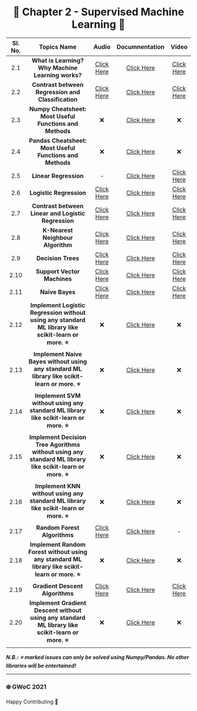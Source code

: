 <div align = 'center'>
     <h1> 🔷 Chapter 2 - Supervised Machine Learning 🔷 </h1>
     </div>
     
| Sl. No. | Topics Name | Audio | Documnentation | Video |
|:---:|:---:|:---:|:---:|:---:|
| 2.1 |  **What is Learning? Why Machine Learning works?** |[Click Here](https://github.com/girlscript/winter-of-contributing/blob/Machine_Learning/Machine_Learning/Supervised_Machine_Learning/ML_2_1_What_is_Learning_Why_Machine_Learning_works%3F(A).md) | [Click Here](https://github.com/girlscript/winter-of-contributing/blob/Machine_Learning/Machine_Learning/Supervised_Machine_Learning/ML_2_1_What_is_Learning_Why_Machine_Learning_works_(D).md) | [Click Here](https://github.com/girlscript/winter-of-contributing/blob/Machine_Learning/Machine_Learning/Supervised_Machine_Learning/ML_2_1_what_is_learning_%3F_why_machine_learning_works_%3F_(V).md) |
| 2.2 | **Contrast between Regression and Classification** |[Click Here](https://github.com/girlscript/winter-of-contributing/blob/Machine_Learning/Machine_Learning/Supervised_Machine_Learning/ML_2_2_Contrast%20Between%20Regression%20And%20Classification%20(A).md) | [Click Here](https://github.com/girlscript/winter-of-contributing/blob/Machine_Learning/Machine_Learning/Supervised_Machine_Learning/ML_2_2_Contrast_between_Regression_and_Classification_(D).ipynb) | [Click Here](https://github.com/girlscript/winter-of-contributing/blob/Machine_Learning/Machine_Learning/Supervised_Machine_Learning/ML_2_2_Contrast%20between%20Regression%20and%20Classification%20(V).md) |
| 2.3 | **Numpy Cheatsheet: Most Useful Functions and Methods** | ❌ | [Click Here](https://github.com/girlscript/winter-of-contributing/blob/Machine_Learning/Machine_Learning/Supervised_Machine_Learning/ML_2_3_%20Numpy_Cheatsheet_Most_Useful_Function.ipynb) | ❌ |
| 2.4 | **Pandas Cheatsheet: Most Useful Functions and Methods**|❌ | [Click Here](https://github.com/girlscript/winter-of-contributing/blob/Machine_Learning/Machine_Learning/Supervised_Machine_Learning/ML_2_4_Pandas%20Cheatsheet%20Most%20Useful%20Functions%20and%20Methods_(D).ipynb) | ❌ |
| 2.5 | **Linear Regression**|- | [Click Here](https://github.com/girlscript/winter-of-contributing/blob/Machine_Learning/Machine_Learning/Supervised_Machine_Learning/ML_2_5_Linear_Regression_(D).md) | [Click Here](https://github.com/girlscript/winter-of-contributing/blob/Machine_Learning/Machine_Learning/Supervised_Machine_Learning/ML_2_5_Linear_Regression_(V).md) |
| 2.6 | **Logistic Regression**|[Click Here](https://github.com/girlscript/winter-of-contributing/blob/Machine_Learning/Machine_Learning/Supervised_Machine_Learning/ML_2_6_Logistic_Regression(A).md) | [Click Here](https://github.com/girlscript/winter-of-contributing/blob/Machine_Learning/Machine_Learning/Supervised_Machine_Learning/ML_2_6_Logistic%20Regression_(D).ipynb) | [Click Here](https://github.com/girlscript/winter-of-contributing/blob/Machine_Learning/Machine_Learning/Supervised_Machine_Learning/ML_2_6_Logistic_Regression(V).md) |
| 2.7 | **Contrast between Linear and Logistic Regression**|[Click Here](https://github.com/girlscript/winter-of-contributing/blob/Machine_Learning/Machine_Learning/Supervised_Machine_Learning/ML_2_7_Contrast%20between%20Linear%20and%20Logistic%20Regression%20(A).md) | [Click Here](https://github.com/girlscript/winter-of-contributing/blob/Machine_Learning/Machine_Learning/Supervised_Machine_Learning/ML_2_7_Contrast%20_between_Linear_and%20_Logistic_Regression_(D).md) | [Click Here](https://github.com/girlscript/winter-of-contributing/blob/Machine_Learning/Machine_Learning/Supervised_Machine_Learning/ML_2_7_Contrast_between_Linear_and_Logistic_Regression_(V).md) |
| 2.8 | **K-Nearest Neighbour Algorithm**|[Click Here](https://github.com/girlscript/winter-of-contributing/blob/Machine_Learning/Machine_Learning/Supervised_Machine_Learning/ML_2_8_K-Nearest%20Neighbour%20Algorithm_(A).md) | [Click Here](https://github.com/girlscript/winter-of-contributing/blob/Machine_Learning/Machine_Learning/Supervised_Machine_Learning/ML_2_8_K-Nearest-Neighbour-Algorithm_(D).md) | [Click Here](https://github.com/girlscript/winter-of-contributing/blob/Machine_Learning/Machine_Learning/Supervised_Machine_Learning/ML_2_8_K-Nearest_Neighbour_Algorithm_(V).md) |
| 2.9 | **Decision Trees**|[Click Here](https://github.com/girlscript/winter-of-contributing/blob/Machine_Learning/Machine_Learning/Supervised_Machine_Learning/ML_2_9_Decision_Trees_Algorithm(A).md) | [Click Here](https://github.com/girlscript/winter-of-contributing/blob/Machine_Learning/Machine_Learning/Supervised_Machine_Learning/ML_2_9_Decision_Tree_Algorithm_(D).ipynb) | [Click Here](https://github.com/girlscript/winter-of-contributing/blob/Machine_Learning/Machine_Learning/Supervised_Machine_Learning/ML_2_9_Decision_Tree_Algorithm_(V).md) |
| 2.10 | **Support Vector Machines**|[Click Here](https://github.com/girlscript/winter-of-contributing/blob/Machine_Learning/Machine_Learning/Supervised_Machine_Learning/ML_2_10_Support_Vector_Machine(A).md) | [Click Here](https://github.com/girlscript/winter-of-contributing/blob/Machine_Learning/Machine_Learning/Supervised_Machine_Learning/ML_2_10_Support_Vector_Machines_(D).ipynb) | [Click Here](https://github.com/girlscript/winter-of-contributing/blob/Machine_Learning/Machine_Learning/Supervised_Machine_Learning/ML_2_10_Support_Vector_Machines_(V).md) |
| 2.11 | **Naive Bayes**|[Click Here](https://github.com/girlscript/winter-of-contributing/blob/Machine_Learning/Machine_Learning/Supervised_Machine_Learning/ML_2_11_Naive_Bayes_Algorithm_(A).md) | [Click Here](https://github.com/girlscript/winter-of-contributing/blob/Machine_Learning/Machine_Learning/Supervised_Machine_Learning/ML_2_11_Naive_Bayes_Algorithm_(D).md) | [Click Here](https://github.com/girlscript/winter-of-contributing/blob/Machine_Learning/Machine_Learning/Supervised_Machine_Learning/ML_2_11_Naive_Bayes_Algorithms_(V).md) |
| 2.12 | **Implement Logistic Regression without using any standard ML library like scikit-learn or more. ⭐**|❌ | [Click Here](https://github.com/girlscript/winter-of-contributing/blob/Machine_Learning/Machine_Learning/Supervised_Machine_Learning/ML_2_12_Implement_Logistic_Regression_without_using_any_standard_ML_library_like_scikit_learn_or_more(D).ipynb) | ❌ |
| 2.13 | **Implement Naive Bayes without using any standard ML library like scikit-learn or more. ⭐**|❌ | [Click Here](https://github.com/girlscript/winter-of-contributing/blob/Machine_Learning/Machine_Learning/Supervised_Machine_Learning/ML_2_13%20_Implement_Naive_Bayes_without_using_any_standard_ML_library_like_scikit-learn_or_more%20(D).ipynb) | ❌ |
| 2.14 | **Implement SVM without using any standard ML library like scikit-learn or more. :star:**|❌ | [Click Here](https://github.com/girlscript/winter-of-contributing/blob/Machine_Learning/Machine_Learning/Supervised_Machine_Learning/ML_2_14_Support_Vector_Machine(D).ipynb) | ❌ |
| 2.15 | **Implement Decision Tree Agorithms without using any standard ML library like scikit-learn or more. ⭐**|❌ | [Click Here](https://github.com/girlscript/winter-of-contributing/blob/Machine_Learning/Machine_Learning/Supervised_Machine_Learning/ML_2_15_Implement_Decision_Tree_without_using_any_standard_ML_library_like_scikit-learn_or_more_(D).ipynb) | ❌ |
| 2.16 | **Implement KNN without using any standard ML library like scikit-learn or more. ⭐**|❌ | [Click Here](https://github.com/girlscript/winter-of-contributing/blob/Machine_Learning/Machine_Learning/Supervised_Machine_Learning/ML_2_16_Implement_KNN_without_using_any_standard_ML_library_like_scikit_learn_or_more_(D).ipynb) | ❌ |
| 2.17 | **Random Forest Algorithms**|[Click Here](https://github.com/girlscript/winter-of-contributing/blob/Machine_Learning/Machine_Learning/Supervised_Machine_Learning/ML_2_17_Random_Forest_Algorithms_(A).md) | [Click Here](https://github.com/girlscript/winter-of-contributing/blob/Machine_Learning/Machine_Learning/Supervised_Machine_Learning/ML_2_17_Random%20Forest%20Algorithms_(D).ipynb) | - |
| 2.18 | **Implement Random Forest without using any standard ML library like scikit-learn or more. ⭐**|❌ | [Click Here](https://github.com/girlscript/winter-of-contributing/blob/Machine_Learning/Machine_Learning/Supervised_Machine_Learning/ML_2_18_Implement_Random_Forest_without_using_any_standard_ML_library_like_scikit_learn_or_more_(D).ipynb) | ❌ |
| 2.19 | **Gradient Descent Algorithms**|[Click Here](https://github.com/girlscript/winter-of-contributing/blob/Machine_Learning/Machine_Learning/Supervised_Machine_Learning/ML_2_19_Gradient_Descent_Algorithms%20_(A).md) | [Click Here](https://github.com/girlscript/winter-of-contributing/blob/Machine_Learning/Machine_Learning/Supervised_Machine_Learning/ML_2_19_Gradient__Descent_Algorithms_(D).ipynb) | [Click Here](https://github.com/girlscript/winter-of-contributing/blob/Machine_Learning/Machine_Learning/Supervised_Machine_Learning/ML_2_19_Gradient_Descent_Algorithms(V).md) |
| 2.20 | **Implement Gradient Descent without using any standard ML library like scikit-learn or more. ⭐**| ❌ | [Click Here](https://github.com/girlscript/winter-of-contributing/blob/Machine_Learning/Machine_Learning/Supervised_Machine_Learning/ML_2_20_Implement_Gradient_Descent_without_using_any_standard_ML_library_like%20scikit-learn_or_more_(D).ipynb) | ❌ |


**_N.B.: ⭐ marked issues can only be solved using Numpy/Pandas. No other libraries will be entertained!_**

*********************************************************
### ❄️ GWoC 2021
Happy Contributing 🚀

